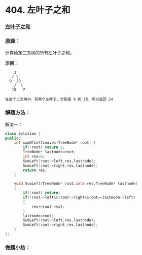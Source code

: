 # 404. 左叶子之和

### [左叶子之和](https://leetcode-cn.com/problems/sum-of-left-leaves/)

### 原题：

计算给定二叉树的所有左叶子之和。

**示例：**

```
    3
   / \
  9  20
    /  \
   15   7

在这个二叉树中，有两个左叶子，分别是 9 和 15，所以返回 24
```

### 解题方法：

解法一：

```cpp
class Solution {
public:
    int sumOfLeftLeaves(TreeNode* root) {
        if(!root) return 0;
        TreeNode* lastnode=root;
        int res=0;
        SumLeft(root->left,res,lastnode);
        SumLeft(root->right,res,lastnode);
        return res;
    }

    void SumLeft(TreeNode* root,int& res,TreeNode* lastnode)
    {
        if(!root) return;
        if(!root->left&&!root->right&&root==lastnode->left)
        {
            res+=root->val;
        }
        lastnode=root;
        SumLeft(root->left,res,lastnode);
        SumLeft(root->right,res,lastnode);
    }
};
```

### 做题小结：

